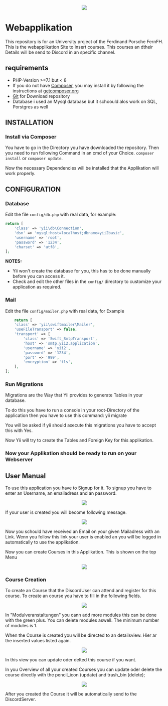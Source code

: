 <p align="center">
        <img src=".\web\images\symbolApplikation.png">
</p>

# Webapplikation

This repository is for an University project of the Ferdinand Porsche FernFH. This is the webapplikation Site to insert courses. This courses an dtheir Details will be send to Discord in an specific channel.


## requirements

* PHP-Version >=7.1 but  < 8
* If you do not have [Composer](http://getcomposer.org/), you may install it by following the instructions
at [getcomposer.org](http://getcomposer.org/doc/00-intro.md#installation-nix)   
* [Git](https://git-scm.com/) for Download repository 
* Database i used an Mysql database but it schoould alos work on SQL, Porstgres as well


INSTALLATION
------------

### Install via Composer
You have to go in the Directory you have downloaded the repository. Then you need to run following Command in an cmd of your Choice.
`composer install` or `composer update`. 

Now the necessary Dependencies will be installed that the Applikation will work properly.

CONFIGURATION
-------------

### Database

Edit the file `config/db.php` with real data, for example:

```php
return [
    'class' => 'yii\db\Connection',
    'dsn' => 'mysql:host=localhost;dbname=yii2basic',
    'username' => 'root',
    'password' => '1234',
    'charset' => 'utf8',
];
```

**NOTES:**
- Yii won't create the database for you, this has to be done manually before you can access it.
- Check and edit the other files in the `config/` directory to customize your application as required.

### Mail

Edit the file `config/mailer.php` with real data, for  Example
```php
    return [
    'class' => 'yii\swiftmailer\Mailer',
    'useFileTransport' => false,
    'transport' => [
        'class' => 'Swift_SmtpTransport',
        'host' => 'smtp.yii2.application',
        'username' => 'yii2',
        'password' => '1234',
        'port' => '999',
        'encryption' => 'tls',
    ],
];
```

### Run Migrations
Migrations are the Way that Yii provides to generate Tables in your database.

To do this you have to run a console in your root-Directory of the application then you have to use this command: yii migrate  

You will be asked if yii should axecute this migrations you have to accept this with Yes.

Now Yii will try to create the Tables and Foreign Key for this applikation.


### Now your Applikation should be ready to run on your Webserver



User Manual
-------------

To use this application you have to Signup for it. To signup you have to enter an Username, an emailadress and an password.

<p align="center">
        <img src=".\web\images\usage_webapplikation\Signup_form.png">
</p>

If your user is created you will become following message.

<p align="center">
        <img src=".\web\images\usage_webapplikation\Signup_form_result.png">
</p>

Now you schould have received an Email on your given Mailadress with an Link. Wenn you follow this link your user is enabled an you will be logged in automatically to use the applikation.

Now you can create Courses in this Applikation. This is shown on the top Menu
<p align="center">
        <img src=".\web\images\usage_webapplikation\logged_in.png">
</p>

### Course Creation

To create an Course that the DiscordUser can attend and register for this course.
To create an course you have to fill in the following fields.

<p align="center">
        <img src=".\web\images\usage_webapplikation\kurs_veranstaltung anlegen.png">
</p>

In "Modulveranstaltungen" you cann add more modules this can be done with the green plus. You can delete modules aswell. The minimum number of modules is 1.

When the Course is created you will be directed to an detailsview. Hier ar the inserted values listed again.
<p align="center">
        <img src=".\web\images\usage_webapplikation\kurs_details.png">
</p>

In this view you can update oder delted this course if you want.


In you Overview of all your created Courses you can update oder delete the course directly with the pencil_icon (update) and trash_bin (delete);

<p align="center">
        <img src=".\web\images\usage_webapplikation\kurs_veranstaltungen_überischt.png">
</p>

After you created the Course it will be automatically send to the DiscordServer. 